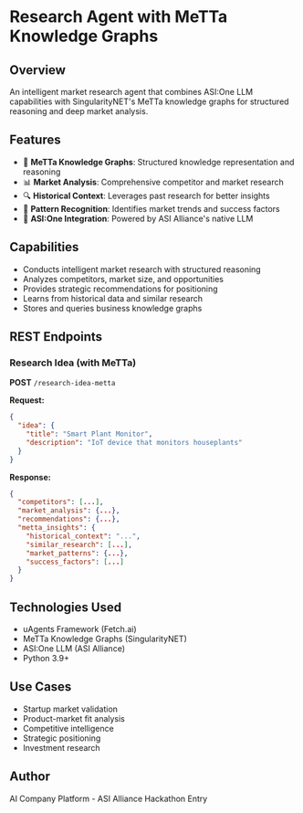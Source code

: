 # Research Agent with MeTTa Knowledge Graphs

## Overview
An intelligent market research agent that combines ASI:One LLM capabilities with SingularityNET's MeTTa knowledge graphs for structured reasoning and deep market analysis.

## Features
- 🧠 **MeTTa Knowledge Graphs**: Structured knowledge representation and reasoning
- 📊 **Market Analysis**: Comprehensive competitor and market research
- 🔍 **Historical Context**: Leverages past research for better insights
- 🎯 **Pattern Recognition**: Identifies market trends and success factors
- 🤖 **ASI:One Integration**: Powered by ASI Alliance's native LLM

## Capabilities
- Conducts intelligent market research with structured reasoning
- Analyzes competitors, market size, and opportunities
- Provides strategic recommendations for positioning
- Learns from historical data and similar research
- Stores and queries business knowledge graphs

## REST Endpoints

### Research Idea (with MeTTa)
**POST** `/research-idea-metta`

**Request:**
```json
{
  "idea": {
    "title": "Smart Plant Monitor",
    "description": "IoT device that monitors houseplants"
  }
}
```

**Response:**
```json
{
  "competitors": [...],
  "market_analysis": {...},
  "recommendations": {...},
  "metta_insights": {
    "historical_context": "...",
    "similar_research": [...],
    "market_patterns": {...},
    "success_factors": [...]
  }
}
```

## Technologies Used
- uAgents Framework (Fetch.ai)
- MeTTa Knowledge Graphs (SingularityNET)
- ASI:One LLM (ASI Alliance)
- Python 3.9+

## Use Cases
- Startup market validation
- Product-market fit analysis
- Competitive intelligence
- Strategic positioning
- Investment research

## Author
AI Company Platform - ASI Alliance Hackathon Entry
